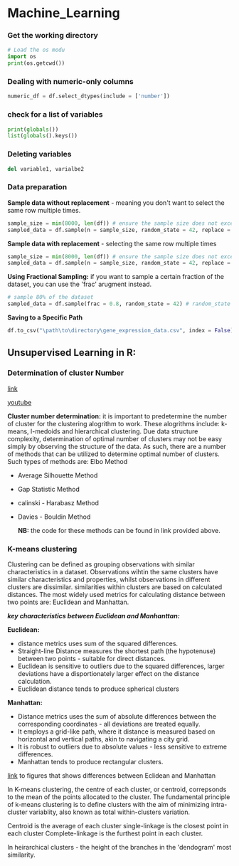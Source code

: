 # Machine_Learning

### Get the working directory
```python
# Load the os modu
import os
print(os.getcwd())
```
### Dealing with numeric-only columns
```python
numeric_df = df.select_dtypes(include = ['number'])
```
### check for a list of variables
```python
print(globals())
list(globals().keys())

```

### Deleting variables
```python
del variable1, varialbe2
```


### Data preparation
**Sample data without replacement** - meaning you don't want to select the same row multiple times.
```python
sample_size = min(8000, len(df)) # ensure the sample size does not exceed the available rows
sampled_data = df.sample(n = sample_size, random_state = 42, replace = False)
```
**Sample data with replacement** - selecting the same row multiple times
```python
sample_size = min(8000, len(df)) # ensure the sample size does not exceed the available rows
sampled_data = df.sample(n = sample_size, random_state = 42, replace = True)
```
**Using Fractional Sampling:** if you want to sample a certain fraction of the dataset, you can use the 'frac' arugment instead.
```python
# sample 80% of the dataset
sampled_data = df.sample(frac = 0.8, random_state = 42) # random_state is for reproducibility
```
**Saving to a Specific Path**
```python
df.to_csv("\path\to\directory\gene_expression_data.csv", index = False)
```









## Unsupervised Learning in R:
### Determination of cluster Number 
[link](https://medium.com/@ozturkfemre/unsupervised-learning-determination-of-cluster-number-be8842cdb11)

[youtube](https://www.youtube.com/watch?v=7xHsRkOdVwo)

**Cluster number determination:**
it is important to predetermine the number of cluster for the clustering alogrithm to work. These alogrithms include:
k-means, l-medoids and hierarchical clustering.
Due data structure complexity, determination of optimal number of clusters may not be easy simply by observing the structure of the data. As such, there are a number of methods that can be utilized to determine optimal number of clusters. Such types of methods are:
Elbo Method
- Average Silhouette Method
- Gap Statistic Method
- calinski - Harabasz Method
- Davies - Bouldin Method

  **NB:** the code for these methods can be found in link provided above.

  
### K-means clustering
Clustering can be defined as grouping observations with similar characteristics in a dataset. Observations wihtin the same clusters have similar characteristics and properties, whilst observations in different clusters are dissimilar. similarities within clusters are based on calculated distances. The most widely used metrics for calculating distance between two points are: Euclidean and Manhattan.

***key characteristics between Euclidean and Manhanttan:***

**Euclidean:**
- distance metrics uses sum of the squared differences.
- Straight-line Distance measures the shortest path (the hypotenuse) between two points - suitable for direct distances.
- Euclidean is sensitive to outliers due to the squared differences, larger deviations have a disportionately larger effect on the distance calculation.
- Euclidean distance tends to produce spherical clusters

**Manhattan:**
- Distance metrics uses the sum of absolute differences between the corresponding coordinates - all deviations are treated equally.
- It employs a grid-like path, where it distance is measured based on horizontal and vertical paths, akin to navigating a city grid.
- It is robust to outliers due to absolute values - less sensitive to extreme differences.
- Manhattan tends to produce rectangular clusters.

[link](https://www.udemy.com/) to figures that shows differences between Eclidean and Manhattan

In K-means clustering, the centre of each cluster, or centroid, correpsonds to the mean of the points allocated to the cluster. The fundamental principle of k-means clustering is to define clusters with the aim of minimizing intra-cluster variablity, also known as total within-clusters variation.

Centroid is the average of each cluster
single-linkage is the closest point in each cluster
Complete-linkage is the furthest point in each cluster.

In heirarchical clusters - the height of the branches in the 'dendogram' most similarity.
